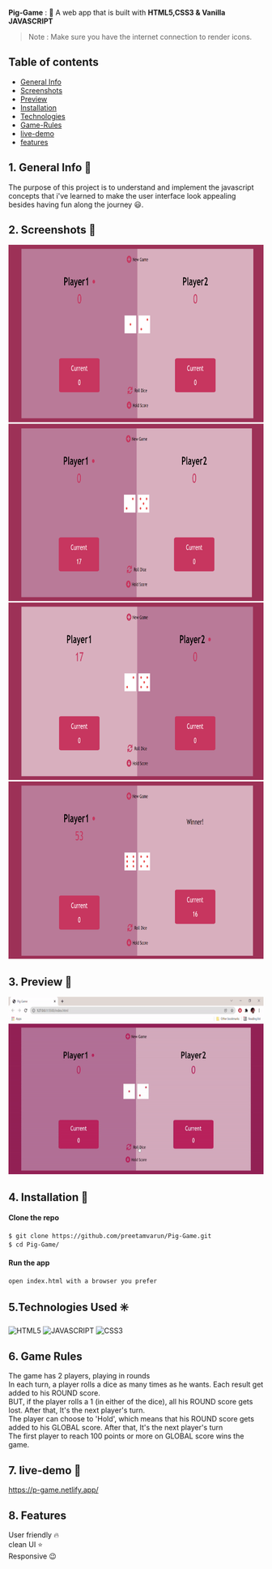 **Pig-Game** : :jack_o_lantern:
A web app that is built with **HTML5,CSS3 & Vanilla JAVASCRIPT**  

> Note : Make sure you have the internet connection to render icons.

## Table of contents
- [General Info](#generalInfo)
- [Screenshots](#screenshots)
- [Preview](#preview)
- [Installation](#Installation)
- [Technologies](#Tech)
- [Game-Rules](#gameRules)
- [live-demo](#live-demo)
- [features](#features)

<a name = "generalInfo"> </a>
## 1. General Info 📝
The purpose of this project is to understand and implement the javascript concepts that i've learned to make the user interface look appealing besides having fun along the journey :smiley:.

<a name = "screenshots"> </a>
## 2. Screenshots 📸
<img src = "images/a.png" alt = "taskListImage" height = 350 width = 750>
<img src = "images/b.png" alt = "taskListImage" height = 350 width = 750>
<img src = "images/c.png" alt = "taskListImage" height = 350 width = 750>
<img src = "images/d.png" alt = "taskListImage" height = 350 width = 750>

<a name = "preview"> </a>
## 3. Preview 🎥

<img src = 'images/preview.gif' alt = 'preview' height = 350 width = 750>

<a name = "Installation"> </a>
## 4. Installation 📀

#### Clone the repo

```sh
$ git clone https://github.com/preetamvarun/Pig-Game.git
$ cd Pig-Game/
```

#### Run the app
```sh
open index.html with a browser you prefer
```

<a name = "Tech"> </a>
## 5.Technologies Used ✳️

![HTML5](https://img.shields.io/badge/html5-%231572B6.svg?style=for-the-badge&logo=html5&logoColor=orange)
![JAVASCRIPT](https://img.shields.io/badge/javascript-%231572B6.svg?style=for-the-badge&logo=javascript&logoColor=green)
![CSS3](https://img.shields.io/badge/css3-%231572B6.svg?style=for-the-badge&logo=css3&logoColor=white)


<a name = "gameRules"> </a>
## 6. Game Rules
The game has 2 players, playing in rounds <br>
In each turn, a player rolls a dice as many times as he wants. Each result get added to his ROUND score.<br>
BUT, if the player rolls a 1 (in either of the dice), all his ROUND score gets lost. After that, It's the next player's turn.<br>
The player can choose to 'Hold', which means that his ROUND score gets added to his GLOBAL score. After that, It's the next player's turn<br>
The first player to reach 100 points or more on GLOBAL score wins the game.

<a name = "live-demo"> </a>
## 7. live-demo 👾
https://p-game.netlify.app/

<a name = "features"> </a>
## 8. Features
User friendly 🔥 <br>
clean UI ⭐ <br>
Responsive 😉

